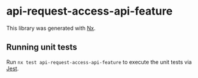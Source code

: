 # api-request-access-api-feature

This library was generated with [Nx](https://nx.dev).

## Running unit tests

Run `nx test api-request-access-api-feature` to execute the unit tests via [Jest](https://jestjs.io).
